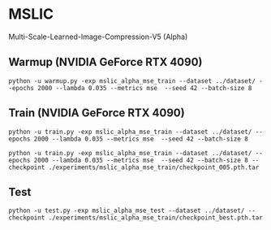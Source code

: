 # MSLIC

Multi-Scale-Learned-Image-Compression-V5 (Alpha)


## Warmup (NVIDIA GeForce RTX 4090)

```
python -u warmup.py -exp mslic_alpha_mse_train --dataset ../dataset/ --epochs 2000 --lambda 0.035 --metrics mse  --seed 42 --batch-size 8
```

## Train (NVIDIA GeForce RTX 4090)

```
python -u train.py -exp mslic_alpha_mse_train --dataset ../dataset/ --epochs 2000 --lambda 0.035 --metrics mse  --seed 42 --batch-size 8
```

```
python -u train.py -exp mslic_alpha_mse_train --dataset ../dataset/ --epochs 2000 --lambda 0.035 --metrics mse  --seed 42 --batch-size 8 --checkpoint ./experiments/mslic_alpha_mse_train/checkpoint_005.pth.tar
```

## Test

```
python -u test.py -exp mslic_alpha_mse_test --dataset ../dataset/ --checkpoint ./experiments/mslic_alpha_mse_train/checkpoint_best.pth.tar
```